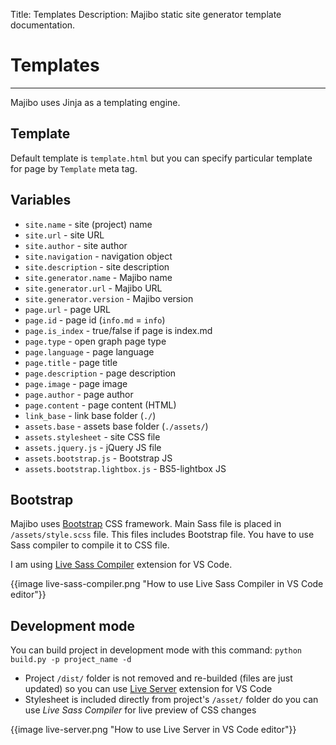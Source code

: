 Title: Templates
Description: Majibo static site generator template documentation.

# Templates

----

Majibo uses Jinja as a templating engine. 

## Template

Default template is `template.html` but you can specify particular template for page by `Template` meta tag.

## Variables

* `site.name` - site (project) name
* `site.url` - site URL
* `site.author` - site author
* `site.navigation` - navigation object
* `site.description` - site description
* `site.generator.name` - Majibo name
* `site.generator.url` - Majibo URL
* `site.generator.version` - Majibo version
* `page.url` - page URL
* `page.id` - page id (`info.md` = `info`)
* `page.is_index` - true/false if page is index.md
* `page.type` - open graph page type
* `page.language` - page language
* `page.title` - page title
* `page.description` - page description
* `page.image` - page image
* `page.author` - page author
* `page.content` - page content (HTML)
* `link_base` - link base folder (`./`)
* `assets.base` - assets base folder (`./assets/`)
* `assets.stylesheet` - site CSS file
* `assets.jquery.js` - jQuery JS file
* `assets.bootstrap.js` - Bootstrap JS
* `assets.bootstrap.lightbox.js` - BS5-lightbox JS

## Bootstrap

Majibo uses [Bootstrap](https://getbootstrap.com/) CSS framework. Main Sass file is placed in `/assets/style.scss` file. This files includes Bootstrap file. You have to use Sass compiler to compile it to CSS file.

I am using [Live Sass Compiler](https://marketplace.visualstudio.com/items?itemName=ritwickdey.live-sass) extension for VS Code.

{{image live-sass-compiler.png "How to use Live Sass Compiler in VS Code editor"}}

## Development mode

You can build project in development mode with this command: `python build.py -p project_name -d`

* Project `/dist/` folder is not removed and re-builded (files are just updated) so you can use [Live Server](https://marketplace.visualstudio.com/items?itemName=ritwickdey.LiveServer) extension for VS Code
* Stylesheet is included directly from project's `/asset/` folder do you can use *Live Sass Compiler* for live preview of CSS changes

{{image live-server.png "How to use Live Server in VS Code editor"}}